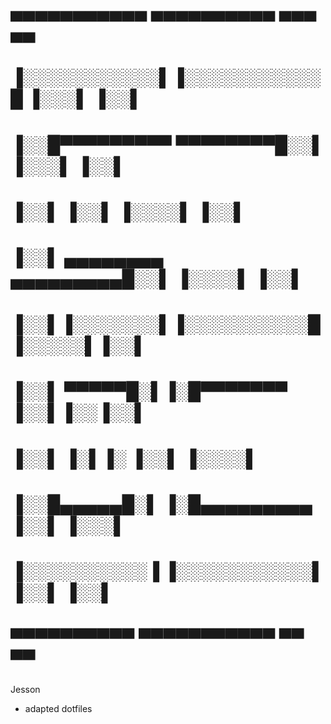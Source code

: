 ###
#   ▄▄▄▄▄▄▄▄▄▄▄  ▄▄▄▄▄▄▄▄▄▄     ▄▄▄    ▄▄
#  ▐░░░░░░░░░░░▌▐░░░░░░░░░░░█  ▐░░░▌  ▐░░▌
#  ▐░░█▀▀▀▀▀▀▀▀▀  ▀▀▀▀▀▀▀▀█░░▌ ▐░░░▌  ▐░░▌
#  ▐░░▌                   ▐░░▌ ▐░░░░▌ ▐░░▌
#  ▐░░▌ ▄▄▄▄▄▄▄▄ ▄▄▄▄▄▄▄▄▄█░░▌ ▐░░░░▌ ▐░░▌
#  ▐░░▌▐░░░░░░░▌▐░░░░░░░░░░█   ▐░░░░░▌▐░░▌
#  ▐░░▌ ▀▀▀▀▀█░▌▐░█▀▀▀▀▀▀▀     ▐░░▌▐░░▐░░▌
#  ▐░░▌      ▐░▌▐░             ▐░░▌ ▐░░░░▌
#  ▐░░█▄▄▄▄▄█░▌ ▐░█▄▄▄▄▄▄▄▄▄   ▐░░▌  ▐░░░▌
#  ▐░░░░░░░░░░▐ ▐░░░░░░░░░░░▌  ▐░░▌   ▐░░▌
#   ▀▀▀▀▀▀▀▀▀▀   ▀▀▀▀▀▀▀▀▀▀▀    ▀▀     ▀▀
###
Jesson
- adapted dotfiles
